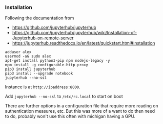 ### Installation 

Following the documentation from 
  - https://github.com/jupyterhub/jupyterhub
  - https://github.com/jupyterhub/jupyterhub/wiki/Installation-of-Jupyterhub-on-remote-server
  - https://jupyterhub.readthedocs.io/en/latest/quickstart.html#installation

```
adduser alex
usermod -aG sudo alex
apt-get install python3-pip npm nodejs-legacy -y
npm install -g configurable-http-proxy
pip3 install jupyterhub
pip3 install --upgrade notebook
jupyterhub --no-ssl
```

Instance is at `http://ipaddress:8000`.

Add `jupyterhub --no-ssl` to `/etc/rc.local` to start on boot

There are further options in a configuration file that require more reading on authentication measures, etc. But this was more of a want to do then need to do, probably won't use this often with michigan having a GPU.